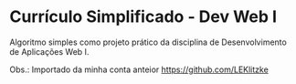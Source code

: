﻿# Currículo Simplificado - Dev Web I

Algoritmo simples como projeto prático da disciplina de Desenvolvimento de Aplicações Web I.

Obs.: Importado da minha conta anteior https://github.com/LEKlitzke
